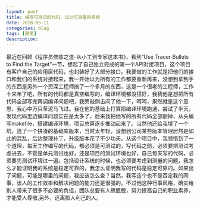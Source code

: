 ```yaml
---
layout: post
title: 编写可测试的代码，设计可测量的系统
date: 2018-05-11
categories: blog
tags: [随笔]
description: 
---
```


最近在回顾《程序员修炼之道-从小工到专家这本书》，看到“Use Tracer Bullets to Find the Target”一节，想起了自己独立完成的第一个API对接项目，这个项目有客户自己的应用层代码，也封装好了大部分接口。我要做的工作就是把他们的接口和我们的系统对接起来，我一开始以为所有的工作都要重新再来，没想到拿到手的东西是另外一个资深工程师搞了一个多月的东西，这是一个很老的工程师，工作十来年了吧，所有的代码都是真空编写的，编译环境都没搭好，我猜他是想把所有代码全部写完再调编译问题吧，我旁敲侧击问了他一下，呵呵，果然就是这个意思，我心中万只草泥马飞过。我在他的基础上打算把编译环境跑通，尝试了半天，发现代码里边编译问题实在是太多了，后来我把他写的所有代码全部删掉，从头编写makefile，搭建编译环境，项目总算逐步推动起来了。当然他还给我埋了一个坑，选了一个拼凑的基础库版本，当时太年轻，没想到公司某些版本管理居然是如此的混乱，后边整理补丁，升级版本花了不少功夫。从这个项目中，我领悟到了一个道理，每天工作编写的代码，都必须是可测试的，写代码之前，必须要把测试考虑进去，不管是单元测试也好，还是项目的测试环境也好，自己每天写的代码，必须要先测试环境过一遍。包括设计系统的时候，也必须要考虑到测量的问题，我怎么才能证明我的系统是稳定可靠的，我怎么证明我写的代码是稳定可靠的。如果出了问题，可能是哪里的问题，我应该怎么查？当然，我写这个也不是否定我的同事，该人的工作效率和解决问题的能力还是很强的。不过他这种行事风格，确实给别人带来了很多不必要的负担，团队总要有人擦屁股，努力提高自己的职业素养，才能受人尊敬,另外，远离损人利己的人。

